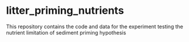 # litter_priming_nutrients
This repository contains the code and data for the experiment testing the nutrient limitation of sediment priming hypothesis
